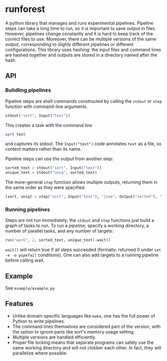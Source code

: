 # runforest

A python library that manages and runs experimental pipelines.  Pipeline steps can take a long time to run, so it is important to save output in files.  However, pipelines change constantly and it is hard to keep track of the correct files to use.  Moreover, there can be multiple versions of the same output, corresponding to slighly different pipelines or different configurations.  This library uses hashing: the input files and command lines are hashed together and outputs are stored in a directory named after the hash.  

## API

### Bulidling pipelines

Pipeline steps are shell commands constructed by calling the `stdout` or `step` function with command-line arguments.
```python
stdout("sort", Input("text"))
```
This creates a task with the command line
```bash
sort text
```
and captures its stdout.  The `Input("text")` code annotates `text` as a file, so content matters rather than its name.  

Pipeline steps can use the output from another step:
```python
sorted_text = stdout("sort", Input("text"))
unique_text = stdout("uniq", sorted_text)
```

The more-general `step` function allows multiple outputs, returning them in the same order as they were specified.
```python
(sort, uniq) = step("sort", Input("text"), "|tee", Output("sorted"), "|uniq >", Output("unique"))
```

### Running pipelines
Steps are not run immediately; the `stdout` and `step` functions just build a graph of tasks to run.  To run a pipeline, specify a working directory, a number of parallel tasks, and any number of targets:
```python
run("work", 2, sorted_text, unique_text).wait()
```
`wait()` will return true if all steps succeeded (formally: returned 0 under `set -e -o pipefail` conditions).  One can also add targets to a running pipeline before calling wait.

## Example
See `example/example.py`

## Features
- Unlike domain-specific languages like `make`, one has the full power of Python to write pipelines.
- The command lines themselves are considered part of the version, with the option to ignore parts like sort's memory usage setting.
- Multiple versions are handled efficiently.
- Proper file locking means that separate programs can safely use the same working directory and will not clobber each other.  In fact, they will parallelize where possible.

